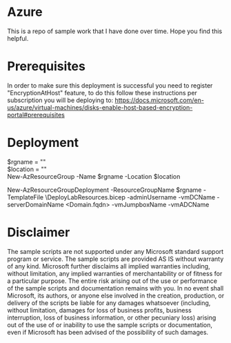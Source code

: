 # Azure
This is a repo of sample work that I have done over time.  Hope you find this helpful.

# Prerequisites
In order to make sure this deployment is successful you need to register "EncryptionAtHost" feature, to do this follow these instructions per subscription you will be deploying to: https://docs.microsoft.com/en-us/azure/virtual-machines/disks-enable-host-based-encryption-portal#prerequisites

# Deployment
$rgname = "<rg-name>" <br/>
$location = "<azure region name>"<br/>
New-AzResourceGroup -Name $rgname -Location $location

New-AzResourceGroupDeployment -ResourceGroupName $rgname -TemplateFile <path-to-template>\DeployLabResources.bicep -adminUsername <username> -vmDCName <DCName> -serverDomainName <Domain.fqdn> -vmJumpboxName <JumpboxName> -vmADCName <ADConnectServerName>

# Disclaimer
The sample scripts are not supported under any Microsoft standard support program or service. The sample scripts are provided AS IS without warranty of any kind. Microsoft further disclaims all implied warranties including, without limitation, any implied warranties of merchantability or of fitness for a particular purpose. The entire risk arising out of the use or performance of the sample scripts and documentation remains with you. In no event shall Microsoft, its authors, or anyone else involved in the creation, production, or delivery of the scripts be liable for any damages whatsoever (including, without limitation, damages for loss of business profits, business interruption, loss of business information, or other pecuniary loss) arising out of the use of or inability to use the sample scripts or documentation, even if Microsoft has been advised of the possibility of such damages.